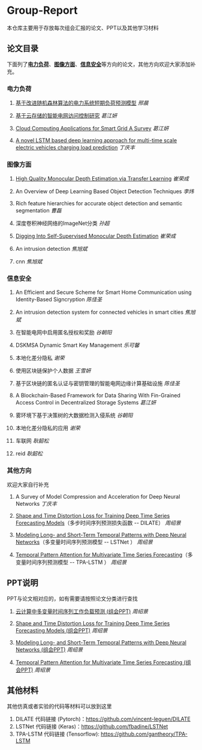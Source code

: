 # Group-Report
本仓库主要用于存放每次组会汇报的论文、PPT以及其他学习材料

## 论文目录
下面列了[**电力负荷**](#PowerLoad)、[**图像方面**](#ImageAspect)、[**信息安全**](#InformationSafety)等方向的论文，其他方向欢迎大家添加补充。

### 电力负荷
<span id = "PowerLoad"/>

1. [基于改进随机森林算法的电力系统短期负荷预测模型](论文整理/电力负荷/基于改进随机森林算法的电力系统短期负荷预测模型.pdf)	*邢晨*

2. [基于云存储的智能电网访问控制研究](论文整理/电力负荷/基于云存储的智能电网访问控制研究.pdf)       *葛江妍*

3. [Cloud Computing Applications for Smart Grid A Survey](论文整理/电力负荷/Cloud&#32;Computing&#32;Applications&#32;for&#32;Smart&#32;Grid&#32;A&#32;Surve.pdf)    *葛江妍*

4. [A novel LSTM based deep learning approach for multi-time scale electric vehicles charging load prediction](论文整理/电力负荷/A&#32;novel&#32;LSTM&#32;based&#32;deep&#32;learning&#32;approach&#32;for&#32;multi-time&#32;scale&#32;electric&#32;vehicles&#32;charging&#32;load&#32;prediction.pdf)  *丁庆丰*



### 图像方面
<span id = "ImageAspect"/>

1. [High Quality Monocular Depth Estimation via Transfer Learning](论文整理/图像方面/High&#32;Quality&#32;Monocular&#32;Depth&#32;Estimation&#32;via&#32;Transfer&#32;Learning-崔荣成.pdf)	*崔荣成*

2. An Overview of Deep Learning Based Object Detection Techniques	*李炜*

3. Rich feature hierarchies for accurate object detection and semantic segmentation    *曹磊*

4. 深度卷积神经网络的ImageNet分类   *孙超*

5. [Digging Into Self-Supervised Monocular Depth Estimation](论文整理/图像方面/Digging&#32;Into&#32;Self-Supervised&#32;Monocular&#32;Depth&#32;Estimation-崔荣成.pdf) *崔荣成*

6. An intrusion detection *焦旭斌*

7. cnn *焦旭斌*



### 信息安全
<span id = "InformationSafety"/>

1. An Efficient and Secure Scheme for Smart Home Communication using Identity-Based Signcryption	*陈佳圣*

2. An intrusion detection system for connected vehicles in smart cities	*焦旭斌*

3. 在智能电网中启用匿名授权和奖励	*谷朝阳*

4. DSKMSA Dynamic Smart Key Management	*乐可馨*

5. 本地化差分隐私	*谢荣*

6. 使用区块链保护个人数据  *王雪妍*

7. 基于区块链的匿名认证与密钥管理的智能电网边缘计算基础设施 *陈佳圣*

8. A Blockchain-Based Framework for Data Sharing With Fin-Grained Access Control in Decentralized Storage Systems *葛江妍*

9. 雾环境下基于决策树的大数据检测入侵系统 *谷朝阳*

10. 本地化差分隐私的应用 *谢荣*

11. 车联网 *耿韶松*

12. reid *耿韶松*

    

### 其他方向
欢迎大家自行补充

1. A Survey of Model Compression and Acceleration for Deep Neural Networks	*丁庆丰*

2. [Shape and Time Distortion Loss for Training Deep Time Series Forecasting Models](论文整理/其他方向/Shape&#32;and&#32;Time&#32;Distortion&#32;Loss&#32;for&#32;Training&#32;Deep&#32;Time&#32;Series&#32;Forecasting&#32;Models.pdf)（多步时间序列预测损失函数 -- DILATE）  *周绍景*

3. [Modeling Long- and Short-Term Temporal Patterns with Deep Neural Networks](论文整理/其他方向/[LSTNet]Modeling&#32;Long-&#32;and&#32;Short-Term&#32;Temporal&#32;Patterns&#32;with&#32;Deep&#32;Neural&#32;Networks.pdf)（多变量时间序列预测模型 -- LSTNet ）   *周绍景*

4. [Temporal Pattern Attention for Multivariate Time Series Forecasting](论文整理/其他方向/[TPA-LSTM]Temporal&#32;Pattern&#32;Attention&#32;for&#32;Multivariate&#32;Time&#32;Series&#32;Forecasting.pdf)（多变量时间序列预测模型 -- TPA-LSTM ）   *周绍景*




## PPT说明
PPT与论文相对应的，如有需要请按照论文分类进行查找

1. [云计算中多变量时间序列工作负载预测 (组会PPT)](/PPT材料/其他方向/云计算中多变量时间序列工作负载预测.pptx)   *周绍景*

2. [Shape and Time Distortion Loss for Training Deep Time Series Forecasting Models (组会PPT)](/PPT材料/其他方向/DILATE.pptx)  *周绍景*

3. [Modeling Long- and Short-Term Temporal Patterns with Deep Neural Networks (组会PPT)](/PPT材料/其他方向/LSTNet.pdf)  *周绍景*

4. [Temporal Pattern Attention for Multivariate Time Series Forecasting (组会PPT)](/PPT材料/其他方向/TPA-LSTM.pdf)  *周绍景*

## 其他材料
其他仿真或者实验的代码等材料可以放到这里

1. DILATE 代码链接 (Pytorch)：https://github.com/vincent-leguen/DILATE
2. LSTNet 代码链接 (Keras)：https://github.com/fbadine/LSTNet
3. TPA-LSTM 代码链接 (Tensorflow): https://github.com/gantheory/TPA-LSTM
